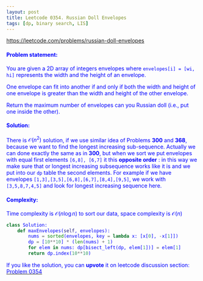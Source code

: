 ```yaml
---
layout: post
title: Leetcode 0354. Russian Doll Envelopes
tags: [dp, binary search, LIS]
---
```


<a href="https://leetcode.com/problems/russian-doll-envelopes"> <font color = blue>https://leetcode.com/problems/russian-doll-envelopes

#### Problem statement:

You are given a 2D array of integers envelopes where `envelopes[i] = [wi, hi]` represents the width and the height of an envelope.

One envelope can fit into another if and only if both the width and height of one envelope is greater than the width and height of the other envelope.

Return the maximum number of envelopes can you Russian doll (i.e., put one inside the other).

#### Solution:

There is $\mathcal{O}(n^2)$ solution, if we use similar idea of Problems **300** and **368**, because we want to find the longest increasing sub-sequence. Actually we can done exactly the same as in **300**,
 but when we sort we put envelopes with equal first elements `[6,8], [6,7]` it this **opposite order** 
: in this way we make sure that or longest increasing subsequence works like it is 
and we put into our `dp` table the second elements. For example if we have envelopes 
`[1,3],[3,5],[6,8],[6,7],[8,4],[9,5]`, we work with `[3,5,8,7,4,5]` and look for longest increasing 
sequence here.

#### Complexity:
Time complexity is $\mathcal{O}(n\log n)$
 to sort our data, space complexity is $\mathcal{O}(n)$

```python
class Solution:
    def maxEnvelopes(self, envelopes):
        nums = sorted(envelopes, key = lambda x: [x[0], -x[1]])    
        dp = [10**10] * (len(nums) + 1)
        for elem in nums: dp[bisect_left(dp, elem[1])] = elem[1]  
        return dp.index(10**10)
```

If you like the solution, you can **upvote** it on leetcode discussion section:<a href="https://leetcode.com/problems/russian-doll-envelopes/discuss/1134197/python-4-lines-solution-explained"> <font color = blue>Problem 0354
